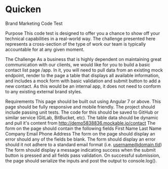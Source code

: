 # Quicken
Brand Marketing Code Test

Purpose
This code test is designed to offer you a chance to show off your technical capabilities in a real-world way. The challenge presented here
represents a cross-section of the type of work our team is typically accountable for at any given moment.

The Challenge
As a business that is highly dependent on maintaining great communication with our clients, we would like for you to build a basic contact list page
/app. In it, you will need to pull data from an existing mock endpoint, render to the page a table that displays all available information, and
includes a mock form with basic validation and submit button to add a new contact. As this would be an internal app, it does not need to conform
to any existing external brand styles.

Requirements
This page should be built out using Angular 7 or above.
This page should be fully responsive and mobile friendly.
The project should include passing unit tests.
The code for this should be saved to GitHub or similar service (GitLab, BitBucket, etc).
The table data should be dynamic and pull it's content from http://demo5838836.mockable.io/contact
The form on the page should contain the following fields
First Name
Last Name
Company
Email
Phone
Address
The form on the page should display an error should any of the fields be blank.
The form should display an error should it not adhere to a standard email format (i.e. username@domain.tld)
The form should display a message indicating success when the submit button is pressed and all fields pass validation.
On successful submission, the page should serialize the inputs and post the output to console.log().
